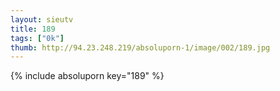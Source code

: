 ```yaml
--- 
layout: sieutv
title: 189
tags: ["0k"]
thumb: http://94.23.248.219/absoluporn-1/image/002/189.jpg
---
```

{% include absoluporn key="189" %} 

